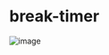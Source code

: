 # break-timer

![image](https://user-images.githubusercontent.com/36265606/235727778-6a49ddde-5ad7-4b4b-8d6b-8937d43ae3a2.png)


